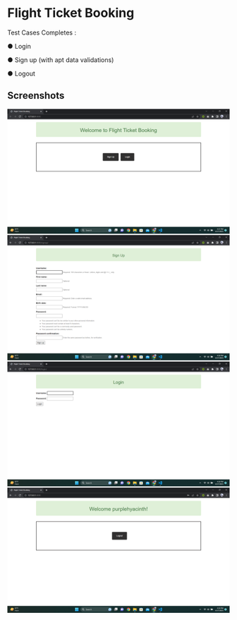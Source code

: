 # Flight Ticket Booking

Test Cases Completes : 

● Login

● Sign up (with apt data validations)

● Logout

## Screenshots 

<img src="/Screenshots/1.png">
<img src="/Screenshots/2.png">
<img src="/Screenshots/3.png">
<img src="/Screenshots/4.png">

